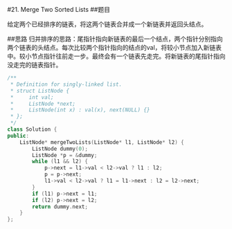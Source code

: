 #21. Merge Two Sorted Lists
##题目

给定两个已经排序的链表，将这两个链表合并成一个新链表并返回头结点。

##思路
归并排序的思路：尾指针指向新链表的最后一个结点，两个指针分别指向两个链表的头结点。每次比较两个指针指向的结点的val，将较小节点加入新链表中。较小节点指针往前走一步。最终会有一个链表先走完。将新链表的尾指针指向没走完的链表指针。

```C++
/**
 * Definition for singly-linked list.
 * struct ListNode {
 *     int val;
 *     ListNode *next;
 *     ListNode(int x) : val(x), next(NULL) {}
 * };
 */
class Solution {
public:
    ListNode* mergeTwoLists(ListNode* l1, ListNode* l2) {
        ListNode dummy(0);
        ListNode *p = &dummy;
        while (l1 && l2) {
            p->next = l1->val < l2->val ? l1 : l2;
            p = p->next;
            l1->val < l2->val ? l1 = l1->next : l2 = l2->next;
        }
        if (l1) p->next = l1;
        if (l2) p->next = l2;
        return dummy.next;
    }
};
```
